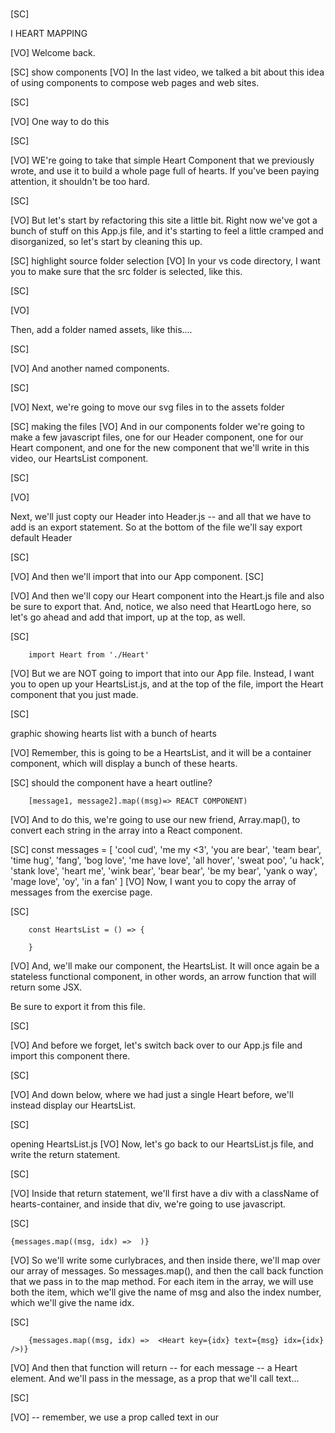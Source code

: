 #

[SC]

I HEART MAPPING

[VO]
Welcome back.

[SC]
show components
[VO]
In the last video, we talked a bit about this idea of using components to compose web pages and web sites.

[SC]

[VO]
One way to do this

[SC]

[VO]
WE're going to take that simple Heart Component that we previously wrote, and use it to build a whole page full of hearts. If you've been paying attention, it shouldn't be too hard.

[SC]

[VO]
But let's start by refactoring this site a little bit. Right now we've got a bunch of stuff on this App.js file, and it's starting to feel a little cramped and disorganized, so let's start by cleaning this up.

[SC]
highlight source folder selection
[VO]
In your vs code directory, I want you to make sure that the src folder is selected, like this.

[SC]

[VO]

Then, add a folder named assets, like this....

[SC]

[VO]
And another named components.

[SC]

[VO]
Next, we're going to move our svg files in to the assets folder

[SC]
making the files
[VO]
And in our components folder we're going to make a few javascript files, one for our Header component, one for our Heart component, and one for the new component that we'll write in this video, our HeartsList component.

[SC]

[VO]

Next, we'll just copty our Header into Header.js -- and all that we have to add is an export statement. So at the bottom of the file we'll say export default Header

[SC]

[VO]
And then we'll import that into our App component.
[SC]

[VO]
And then we'll copy our Heart component into the Heart.js file and also be sure to export that. And, notice, we also need that HeartLogo here, so let's go ahead and add that import, up at the top, as well.

[SC]

        import Heart from './Heart'

[VO]
But we are NOT going to import that into our App file. Instead, I want you to open up your HeartsList.js, and at the top of the file, import the Heart component that you just made.

[SC]

graphic showing hearts list with a bunch of hearts

[VO]
Remember, this is going to be a HeartsList, and it will be a container component, which will display a bunch of these hearts.

[SC]
should the component have a heart outline?

        [message1, message2].map((msg)=> REACT COMPONENT)

[VO]
And to do this, we're going to use our new friend, Array.map(), to convert each string in the array into a React component.

[SC]
const messages = [
'cool cud', 'me my <3', 'you are bear',
'team bear', 'time hug', 'fang', 'bog love', 'me have love',
'all hover', 'sweat poo', 'u hack', 'stank love', 'heart me',
'wink bear', 'bear bear', 'be my bear', 'yank o way', 'mage love',
'oy', 'in a fan'
]
[VO]
Now, I want you to copy the array of messages from the exercise page.

[SC]

        const HeartsList = () => {

        }

[VO]
And, we'll make our component, the HeartsList. It will once again be a stateless functional component, in other words, an arrow function that will return some JSX.

Be sure to export it from this file.

[SC]

[VO]
And before we forget, let's switch back over to our App.js file and import this component there.

[SC]

[VO]
And down below, where we had just a single Heart before, we'll instead display our HeartsList.

[SC]

opening HeartsList.js
[VO]
Now, let's go back to our HeartsList.js file, and write the return statement.

[SC]

[VO]
Inside that return statement, we'll first have a div with a className of hearts-container, and inside that div, we're going to use javascript.

[SC]

    {messages.map((msg, idx) =>  )}

[VO]
So we'll write some curlybraces, and then inside there, we'll map over our array of messages. So messages.map(), and then the call back function that we pass in to the map method. For each item in the array, we will use both the item, which we'll give the name of msg and also the index number, which we'll give the name idx.

[SC]

        {messages.map((msg, idx) =>  <Heart key={idx} text={msg} idx={idx} />)}

[VO]
And then that function will return -- for each message -- a Heart element. And we'll pass in the message, as a prop that we'll call text...

[SC]

[VO]
-- remember, we use a prop called text in our
